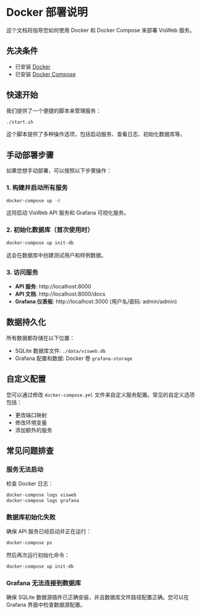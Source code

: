 # Docker 部署说明

这个文档将指导您如何使用 Docker 和 Docker Compose 来部署 VisWeb 服务。

## 先决条件

- 已安装 [Docker](https://docs.docker.com/get-docker/)
- 已安装 [Docker Compose](https://docs.docker.com/compose/install/)

## 快速开始

我们提供了一个便捷的脚本来管理服务：

```bash
./start.sh
```

这个脚本提供了多种操作选项，包括启动服务、查看日志、初始化数据库等。

## 手动部署步骤

如果您想手动部署，可以按照以下步骤操作：

### 1. 构建并启动所有服务

```bash
docker-compose up -d
```

这将启动 VisWeb API 服务和 Grafana 可视化服务。

### 2. 初始化数据库（首次使用时）

```bash
docker-compose up init-db
```

这会在数据库中创建测试用户和样例数据。

### 3. 访问服务

- **API 服务**: http://localhost:8000
- **API 文档**: http://localhost:8000/docs
- **Grafana 仪表板**: http://localhost:3000 (用户名/密码: admin/admin)

## 数据持久化

所有数据都存储在以下位置：

- SQLite 数据库文件: `./data/visweb.db`
- Grafana 配置和数据: Docker 卷 `grafana-storage`

## 自定义配置

您可以通过修改 `docker-compose.yml` 文件来自定义服务配置。常见的自定义选项包括：

- 更改端口映射
- 修改环境变量
- 添加额外的服务

## 常见问题排查

### 服务无法启动

检查 Docker 日志：

```bash
docker-compose logs visweb
docker-compose logs grafana
```

### 数据库初始化失败

确保 API 服务已经启动并正在运行：

```bash
docker-compose ps
```

然后再次运行初始化命令：

```bash
docker-compose up init-db
```

### Grafana 无法连接到数据库

确保 SQLite 数据源插件已正确安装，并且数据库文件路径配置正确。您可以在 Grafana 界面中检查数据源配置。
